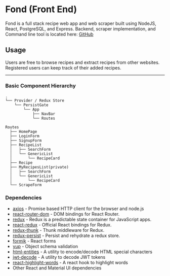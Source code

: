 # Fond (Front End)
Fond is a full stack recipe web app and web scraper built using NodeJS, React, PostgreSQL, and Express. Backend, scraper implementation, and Command line tool is located here: [GitHub](https://github.com/brian-trann/fond) 

## Usage

Users are free to browse recipes and extract recipes from other websites. Registered users can keep track of their added recipes.

---
### Basic Component Hierarchy

```
.
└── Provider / Redux Store
    └── PersistGate 
        └── App
            ├── NavBar
            └── Routes
```
```
Routes
  ├── HomePage
  ├── LoginForm
  ├── SignupForm
  ├── RecipeList
  │   ├── SearchForm
  │   └── GenericList
  │       └── RecipeCard
  ├── Recipe
  ├── MyRecipesList(private)
  │   ├── SearchForm
  │   └── GenericList
  │       └── RecipeCard
  └── ScrapeForm
```
### Dependencies
* [axios](https://www.npmjs.com/package/axios) - Promise based HTTP client for the browser and node.js
* [react-router-dom](https://www.npmjs.com/package/react-router-dom) - DOM bindings for React Router.
* [redux](https://www.npmjs.com/package/redux) - Redux is a predictable state container for JavaScript apps.
* [react-redux](https://www.npmjs.com/package/react-redux) - Official React bindings for Redux.
* [redux-thunk](https://www.npmjs.com/package/redux-thunk) - Thunk middleware for Redux.
* [redux-persist](https://www.npmjs.com/package/redux-persist) -  Persist and rehydrate a redux store.
* [formik](https://www.npmjs.com/package/formik) - React forms
* [yup](https://www.npmjs.com/package/yup) - Object schema validation
* [html-entities](https://www.npmjs.com/package/html-entities) - A utility to encode/decode HTML special characters
* [jwt-decode](https://www.npmjs.com/package/jwt-decode) - A utility to decode JWT tokens
* [react-highlight-words](https://www.npmjs.com/package/react-highlight-hooks) - A react hook to highlight words
* Other React and Material UI dependencies